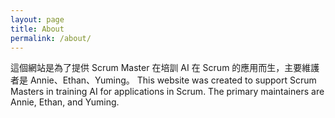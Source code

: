 ```yaml
---
layout: page
title: About
permalink: /about/
---
```

這個網站是為了提供 Scrum Master 在培訓 AI 在 Scrum 的應用而生，主要維護者是 Annie、Ethan、Yuming。
This website was created to support Scrum Masters in training AI for applications in Scrum. The primary maintainers are Annie, Ethan, and Yuming.
